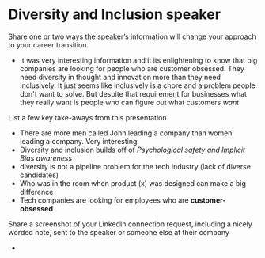 # Diversity and Inclusion speaker

Share one or two ways the speaker’s information will change your approach to your career transition.

- It was very interesting information and it its enlightening to know that big companies are looking for people who are customer obsessed. They need diversity in thought and innovation more than they need inclusively. It just seems like inclusively is a chore and a problem people don't want to solve. But despite that requirement for businesses what they really want is people who can figure out what customers _want_

List a few key take-aways from this presentation.

- There are more men called John leading a company than women leading a company. Very interesting
- Diversity and inclusion builds off of _Psychological safety and Implicit Bias awareness_
- diversity is not a pipeline problem for the tech industry (lack of diverse candidates)
- Who was in the room when product (x) was designed can make a big difference
- Tech companies are looking for employees who are **customer-obsessed**

Share a screenshot of your LinkedIn connection request, including a nicely worded note, sent to the speaker or someone else at their company

-
